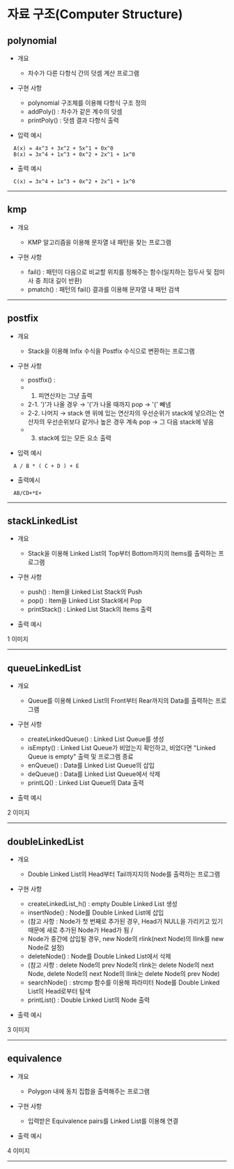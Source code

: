 # 자료 구조(Computer Structure)


## polynomial
- 개요
  + 차수가 다른 다항식 간의 덧셈 계산 프로그램 

- 구현 사항
  + polynomial 구조체를 이용해 다항식 구조 정의
  + addPoly() : 차수가 같은 계수의 덧셈
  + printPoly() : 덧셈 결과 다항식 출력

- 입력 예시
```
  A(x) = 4x^3 + 3x^2 + 5x^1 + 0x^0
  B(x) = 3x^4 + 1x^3 + 0x^2 + 2x^1 + 1x^0
```

- 출력 예시
```
  C(x) = 3x^4 + 1x^3 + 0x^2 + 2x^1 + 1x^0
```

---

## kmp
- 개요
  + KMP 알고리즘을 이용해 문자열 내 패턴을 찾는 프로그램

- 구현 사항
  + fail() : 패턴이 다음으로 비교할 위치를 정해주는 함수(일치하는 접두사 및 접미사 중 최대 길이 반환)
  + pmatch() : 패턴의 fail() 결과를 이용해 문자열 내 패턴 검색

---

## postfix
- 개요
  + Stack을 이용해 Infix 수식을 Postfix 수식으로 변환하는 프로그램

- 구현 사항
  + postfix() :
  + 1. 피연산자는 그냥 출력
  + 2-1. ')'가 나올 경우 → '('가 나올 때까지 pop → '(' 빼냄
  + 2-2. 나머지 → stack 맨 위에 있는 연산자의 우선순위가 stack에 넣으려는 연산자의 우선순위보다 같거나 높은 경우 계속 pop → 그 다음 stack에 넣음
  + 3. stack에 있는 모든 요소 출력

- 입력 예시
```
  A / B * ( C + D ) + E
```

- 출력예시
```
  AB/CD+*E+
```
  
---

## stackLinkedList
- 개요
  + Stack을 이용해 Linked List의 Top부터 Bottom까지의 Items를 출력하는 프로그램

- 구현 사항
  + push() : Item을 Linked List Stack의 Push
  + pop() : Item을 Linked List Stack에서 Pop
  + printStack() : Linked List Stack의 Items 출력

- 출력 예시

1 이미지

---
  
## queueLinkedList
- 개요
  + Queue를 이용해 Linked List의 Front부터 Rear까지의 Data를 출력하는 프로그램

- 구현 사항
  + createLinkedQueue() : Linked List Queue를 생성
  + isEmpty() : Linked List Queue가 비었는지 확인하고, 비었다면 "Linked Queue is empty" 출력 및 프로그램 종료
  + enQueue() : Data를 Linked List Queue의 삽입
  + deQueue() : Data를 Linked List Queue에서 삭제
  + printLQ() : Linked List Queue의 Data 출력

- 출력 예시

2 이미지 

---

## doubleLinkedList
- 개요
  + Double Linked List의 Head부터 Tail까지지의 Node를 출력하는 프로그램

- 구현 사항
  + createLinkedList_h() : empty Double Linked List 생성
  + insertNode() : Node를 Double Linked List에 삽입
  + (참고 사항 : Node가 첫 번째로 추가된 경우, Head가 NULL을 가리키고 있기 때문에 새로 추가된 Node가 Head가 됨 /
  + Node가 중간에 삽입될 경우, new Node의 rlink(next Node)의 llink를 new Node로 설정)
  + deleteNode() : Node를 Double Linked List에서 삭제
  + (참고 사항 : delete Node의 prev Node의 rlink는 delete Node의 next Node, delete Node의 next Node의 llink는 delete Node의 prev Node)
  + searchNode() : strcmp 함수를 이용해 파라미터 Node를 Double Linked List의 Head로부터 탐색
  + printList() : Double Linked List의 Node 출력

- 출력 예시

3 이미지 

---

## equivalence
- 개요
  + Polygon 내에 동치 집합을 출력해주는 프로그램

- 구현 사항
  + 입력받은 Equivalence pairs를 Linked List를 이용해 연결

- 출력 예시

4 이미지 

---